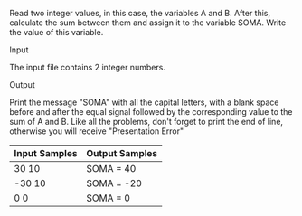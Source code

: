

Read two integer values, in this case, the variables A and B. After this, calculate the sum between them and assign it to the variable SOMA. Write the value of this variable.

Input

The input file contains 2 integer numbers.

Output

Print the message "SOMA" with all the capital letters, with a blank space before and after the equal signal followed by the corresponding value to the sum of A and B. Like all the problems, don't forget to print the end of line, otherwise you will receive "Presentation Error"

| Input Samples | Output Samples |
|---------------|----------------|
| 30    10      |  SOMA = 40     |
| -30   10      |  SOMA = -20    |
| 0     0       |  SOMA = 0      |
